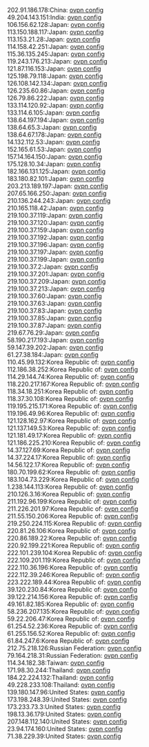 202.91.186.178:China: [ovpn config](vpn/202_91_186_178.ovpn)  
49.204.143.151:India: [ovpn config](vpn/49_204_143_151.ovpn)  
106.156.62.128:Japan: [ovpn config](vpn/106_156_62_128.ovpn)  
113.150.188.117:Japan: [ovpn config](vpn/113_150_188_117.ovpn)  
113.153.21.28:Japan: [ovpn config](vpn/113_153_21_28.ovpn)  
114.158.42.251:Japan: [ovpn config](vpn/114_158_42_251.ovpn)  
115.36.135.245:Japan: [ovpn config](vpn/115_36_135_245.ovpn)  
119.243.176.213:Japan: [ovpn config](vpn/119_243_176_213.ovpn)  
121.87.116.153:Japan: [ovpn config](vpn/121_87_116_153.ovpn)  
125.198.79.118:Japan: [ovpn config](vpn/125_198_79_118.ovpn)  
126.108.142.134:Japan: [ovpn config](vpn/126_108_142_134.ovpn)  
126.235.60.86:Japan: [ovpn config](vpn/126_235_60_86.ovpn)  
126.79.86.222:Japan: [ovpn config](vpn/126_79_86_222.ovpn)  
133.114.120.92:Japan: [ovpn config](vpn/133_114_120_92.ovpn)  
133.114.6.105:Japan: [ovpn config](vpn/133_114_6_105.ovpn)  
138.64.197.194:Japan: [ovpn config](vpn/138_64_197_194.ovpn)  
138.64.65.3:Japan: [ovpn config](vpn/138_64_65_3.ovpn)  
138.64.67.178:Japan: [ovpn config](vpn/138_64_67_178.ovpn)  
14.132.112.53:Japan: [ovpn config](vpn/14_132_112_53.ovpn)  
152.165.61.53:Japan: [ovpn config](vpn/152_165_61_53.ovpn)  
157.14.164.150:Japan: [ovpn config](vpn/157_14_164_150.ovpn)  
175.128.10.34:Japan: [ovpn config](vpn/175_128_10_34.ovpn)  
182.166.131.125:Japan: [ovpn config](vpn/182_166_131_125.ovpn)  
183.180.82.101:Japan: [ovpn config](vpn/183_180_82_101.ovpn)  
203.213.189.197:Japan: [ovpn config](vpn/203_213_189_197.ovpn)  
207.65.166.250:Japan: [ovpn config](vpn/207_65_166_250.ovpn)  
210.136.244.243:Japan: [ovpn config](vpn/210_136_244_243.ovpn)  
210.165.118.42:Japan: [ovpn config](vpn/210_165_118_42.ovpn)  
219.100.37.119:Japan: [ovpn config](vpn/219_100_37_119.ovpn)  
219.100.37.120:Japan: [ovpn config](vpn/219_100_37_120.ovpn)  
219.100.37.159:Japan: [ovpn config](vpn/219_100_37_159.ovpn)  
219.100.37.192:Japan: [ovpn config](vpn/219_100_37_192.ovpn)  
219.100.37.196:Japan: [ovpn config](vpn/219_100_37_196.ovpn)  
219.100.37.197:Japan: [ovpn config](vpn/219_100_37_197.ovpn)  
219.100.37.199:Japan: [ovpn config](vpn/219_100_37_199.ovpn)  
219.100.37.2:Japan: [ovpn config](vpn/219_100_37_2.ovpn)  
219.100.37.201:Japan: [ovpn config](vpn/219_100_37_201.ovpn)  
219.100.37.209:Japan: [ovpn config](vpn/219_100_37_209.ovpn)  
219.100.37.213:Japan: [ovpn config](vpn/219_100_37_213.ovpn)  
219.100.37.60:Japan: [ovpn config](vpn/219_100_37_60.ovpn)  
219.100.37.63:Japan: [ovpn config](vpn/219_100_37_63.ovpn)  
219.100.37.83:Japan: [ovpn config](vpn/219_100_37_83.ovpn)  
219.100.37.85:Japan: [ovpn config](vpn/219_100_37_85.ovpn)  
219.100.37.87:Japan: [ovpn config](vpn/219_100_37_87.ovpn)  
219.67.76.29:Japan: [ovpn config](vpn/219_67_76_29.ovpn)  
58.190.217.193:Japan: [ovpn config](vpn/58_190_217_193.ovpn)  
59.147.39.202:Japan: [ovpn config](vpn/59_147_39_202.ovpn)  
61.27.38.184:Japan: [ovpn config](vpn/61_27_38_184.ovpn)  
110.45.99.132:Korea Republic of: [ovpn config](vpn/110_45_99_132.ovpn)  
112.186.38.252:Korea Republic of: [ovpn config](vpn/112_186_38_252.ovpn)  
114.29.144.74:Korea Republic of: [ovpn config](vpn/114_29_144_74.ovpn)  
118.220.217.167:Korea Republic of: [ovpn config](vpn/118_220_217_167.ovpn)  
118.34.18.251:Korea Republic of: [ovpn config](vpn/118_34_18_251.ovpn)  
118.37.30.108:Korea Republic of: [ovpn config](vpn/118_37_30_108.ovpn)  
119.195.215.171:Korea Republic of: [ovpn config](vpn/119_195_215_171.ovpn)  
119.196.49.96:Korea Republic of: [ovpn config](vpn/119_196_49_96.ovpn)  
121.128.162.97:Korea Republic of: [ovpn config](vpn/121_128_162_97.ovpn)  
121.137.149.53:Korea Republic of: [ovpn config](vpn/121_137_149_53.ovpn)  
121.181.49.17:Korea Republic of: [ovpn config](vpn/121_181_49_17.ovpn)  
121.186.225.210:Korea Republic of: [ovpn config](vpn/121_186_225_210.ovpn)  
14.37.127.69:Korea Republic of: [ovpn config](vpn/14_37_127_69.ovpn)  
14.37.224.17:Korea Republic of: [ovpn config](vpn/14_37_224_17.ovpn)  
14.56.122.17:Korea Republic of: [ovpn config](vpn/14_56_122_17.ovpn)  
180.70.199.62:Korea Republic of: [ovpn config](vpn/180_70_199_62.ovpn)  
183.104.73.229:Korea Republic of: [ovpn config](vpn/183_104_73_229.ovpn)  
1.238.144.113:Korea Republic of: [ovpn config](vpn/1_238_144_113.ovpn)  
210.126.3.16:Korea Republic of: [ovpn config](vpn/210_126_3_16.ovpn)  
211.192.96.199:Korea Republic of: [ovpn config](vpn/211_192_96_199.ovpn)  
211.226.201.97:Korea Republic of: [ovpn config](vpn/211_226_201_97.ovpn)  
211.55.150.206:Korea Republic of: [ovpn config](vpn/211_55_150_206.ovpn)  
219.250.224.115:Korea Republic of: [ovpn config](vpn/219_250_224_115.ovpn)  
220.81.26.106:Korea Republic of: [ovpn config](vpn/220_81_26_106.ovpn)  
220.86.189.22:Korea Republic of: [ovpn config](vpn/220_86_189_22.ovpn)  
220.92.199.221:Korea Republic of: [ovpn config](vpn/220_92_199_221.ovpn)  
222.101.239.104:Korea Republic of: [ovpn config](vpn/222_101_239_104.ovpn)  
222.109.201.119:Korea Republic of: [ovpn config](vpn/222_109_201_119.ovpn)  
222.110.36.196:Korea Republic of: [ovpn config](vpn/222_110_36_196.ovpn)  
222.112.39.246:Korea Republic of: [ovpn config](vpn/222_112_39_246.ovpn)  
223.222.189.44:Korea Republic of: [ovpn config](vpn/223_222_189_44.ovpn)  
39.120.230.84:Korea Republic of: [ovpn config](vpn/39_120_230_84.ovpn)  
39.122.214.156:Korea Republic of: [ovpn config](vpn/39_122_214_156.ovpn)  
49.161.82.185:Korea Republic of: [ovpn config](vpn/49_161_82_185.ovpn)  
58.236.207.135:Korea Republic of: [ovpn config](vpn/58_236_207_135.ovpn)  
59.22.206.47:Korea Republic of: [ovpn config](vpn/59_22_206_47.ovpn)  
61.254.52.236:Korea Republic of: [ovpn config](vpn/61_254_52_236.ovpn)  
61.255.156.52:Korea Republic of: [ovpn config](vpn/61_255_156_52.ovpn)  
61.84.247.6:Korea Republic of: [ovpn config](vpn/61_84_247_6.ovpn)  
212.75.218.126:Russian Federation: [ovpn config](vpn/212_75_218_126.ovpn)  
79.164.218.31:Russian Federation: [ovpn config](vpn/79_164_218_31.ovpn)  
114.34.182.38:Taiwan: [ovpn config](vpn/114_34_182_38.ovpn)  
171.98.30.244:Thailand: [ovpn config](vpn/171_98_30_244.ovpn)  
184.22.224.132:Thailand: [ovpn config](vpn/184_22_224_132.ovpn)  
49.228.233.108:Thailand: [ovpn config](vpn/49_228_233_108.ovpn)  
139.180.147.96:United States: [ovpn config](vpn/139_180_147_96.ovpn)  
173.198.248.39:United States: [ovpn config](vpn/173_198_248_39.ovpn)  
173.233.73.3:United States: [ovpn config](vpn/173_233_73_3.ovpn)  
198.13.36.179:United States: [ovpn config](vpn/198_13_36_179.ovpn)  
207.148.112.140:United States: [ovpn config](vpn/207_148_112_140.ovpn)  
23.94.174.160:United States: [ovpn config](vpn/23_94_174_160.ovpn)  
71.38.229.39:United States: [ovpn config](vpn/71_38_229_39.ovpn)  
